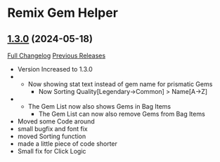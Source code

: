 # Remix Gem Helper

## [1.3.0](https://github.com/Larsj02/Remix-Gem-Helper/tree/1.3.0) (2024-05-18)
[Full Changelog](https://github.com/Larsj02/Remix-Gem-Helper/compare/1.2.3...1.3.0) [Previous Releases](https://github.com/Larsj02/Remix-Gem-Helper/releases)

- Version Increased to 1.3.0  
- - Now showing stat text instead of gem name for prismatic Gems  
    - Now Sorting Quality[Legendary->Common] > Name[A->Z]  
- - The Gem List now also shows Gems in Bag Items  
    - The Gem List can now also remove Gems from Bag Items  
- Moved some Code around  
- small bugfix and font fix  
- moved Sorting function  
- made a little piece of code shorter  
- Small fix for Click Logic  

